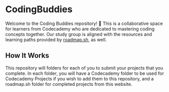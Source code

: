# CodingBuddies

Welcome to the Coding Buddies repository! 🎉 This is a collaborative space for learners from Codecademy who are dedicated to mastering coding concepts together. Our study group is aligned with the resources and learning paths provided by [roadmap.sh](https://roadmap.sh), as well.

## How It Works

This repository will folders for each of you to submit your projects that you complete. In each folder, you will have a Codecademy folder to be used for Codecademy Projects if you wish to add them to this repository, and a roadmap.sh folder for completed projects from this website.
